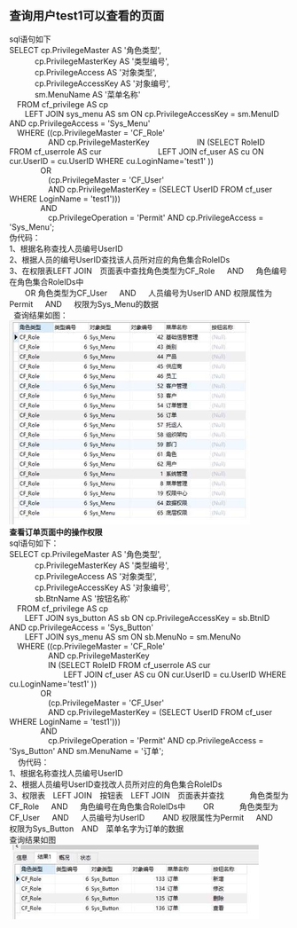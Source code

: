 ## 查询用户test1可以查看的页面
sql语句如下  <br/>
SELECT cp.PrivilegeMaster AS '角色类型',   <br/>
    cp.PrivilegeMasterKey AS '类型编号',   <br/>
    cp.PrivilegeAccess AS '对象类型',   <br/>
    cp.PrivilegeAccessKey AS '对象编号',   <br/>
    sm.MenuName AS '菜单名称'   <br/>
 FROM cf_privilege AS cp   <br/>
  LEFT JOIN sys_menu AS sm ON cp.PrivilegeAccessKey = sm.MenuID AND cp.PrivilegeAccess = 'Sys_Menu' <br/>
 WHERE ((cp.PrivilegeMaster = 'CF_Role' <br/>
     AND cp.PrivilegeMasterKey    
     IN (SELECT RoleID FROM cf_userrole AS cur
       LEFT JOIN cf_user AS cu ON cur.UserID = cu.UserID WHERE cu.LoginName='test1' )) <br/>
    OR <br/>
     (cp.PrivilegeMaster = 'CF_User' <br/>
     AND cp.PrivilegeMasterKey = (SELECT UserID FROM cf_user WHERE LoginName = 'test1'))) <br/>
    AND <br/>
     cp.PrivilegeOperation = 'Permit' AND cp.PrivilegeAccess = 'Sys_Menu'; <br/>
     伪代码： <br/>
     1、根据名称查找人员编号UserID <br/>
     2、根据人员的编号UserID查找该人员所对应的角色集合RoleIDs <br/>
     3、在权限表LEFT JOIN 页面表中查找角色类型为CF_Role   AND   角色编号在角色集合RoleIDs中 <br/>
  OR  角色类型为CF_User   AND   人员编号为UserID  AND 权限属性为Permit   AND   权限为Sys_Menu的数据 <br/>
   查询结果如图：
   ![image](1.jpg)<br/>
  **查看订单页面中的操作权限**<br/>
  sql语句如下： <br/>
  SELECT cp.PrivilegeMaster AS '角色类型',<br/>
    cp.PrivilegeMasterKey AS '类型编号',<br/>
    cp.PrivilegeAccess AS '对象类型',<br/>
    cp.PrivilegeAccessKey AS '对象编号',<br/>
    sb.BtnName AS '按钮名称'<br/>
 FROM cf_privilege AS cp<br/>
  LEFT JOIN sys_button AS sb ON cp.PrivilegeAccessKey = sb.BtnID AND cp.PrivilegeAccess = 'Sys_Button'<br/>
  LEFT JOIN sys_menu AS sm ON sb.MenuNo = sm.MenuNo<br/>
 WHERE ((cp.PrivilegeMaster = 'CF_Role'<br/>
     AND cp.PrivilegeMasterKey<br/>
     IN (SELECT RoleID FROM cf_userrole AS cur<br/>
       LEFT JOIN cf_user AS cu ON cur.UserID = cu.UserID WHERE cu.LoginName='test1' ))<br/>
    OR<br/>
     (cp.PrivilegeMaster = 'CF_User'<br/>
     AND cp.PrivilegeMasterKey = (SELECT UserID FROM cf_user WHERE LoginName = 'test1')))<br/>
    AND<br/>
     cp.PrivilegeOperation = 'Permit' AND cp.PrivilegeAccess = 'Sys_Button' AND sm.MenuName = '订单';<br/>
     伪代码：<br/>
   1、根据名称查找人员编号UserID<br/>
   2、根据人员编号UserID查找改人员所对应的角色集合RoleIDs<br/>
   3、权限表 LEFT JOIN 按钮表 LEFT JOIN 页面表并查找
   角色类型为CF_Role   AND   角色编号在角色集合RoleIDs中
  OR
   角色类型为CF_User   AND   人员编号为UserID
  AND 权限属性为Permit   AND   权限为Sys_Button AND 菜单名字为订单的数据<br/>
 查询结果如图<br/>
  ![image](2.jpg)
  
